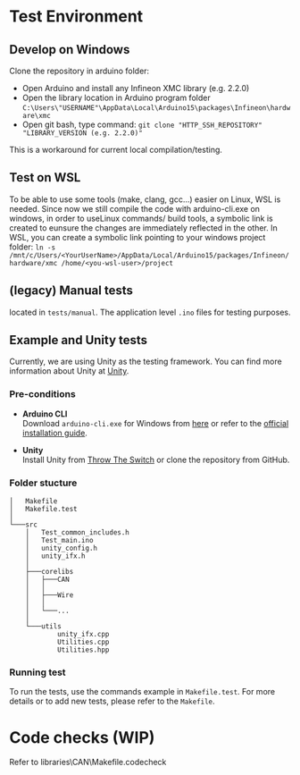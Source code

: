 # Test Environment

## Develop on Windows
Clone the repository in arduino folder:
- Open Arduino and install any Infineon XMC library (e.g. 2.2.0)
- Open the library location in Arduino program folder
`C:\Users\"USERNAME"\AppData\Local\Arduino15\packages\Infineon\hardware\xmc`
- Open git bash, type command:
`git clone "HTTP_SSH_REPOSITORY" "LIBRARY_VERSION (e.g. 2.2.0)"`

This is a workaround for current local compilation/testing.

## Test on WSL
To be able to use some tools (make, clang, gcc...) easier on Linux, WSL is needed.
Since now we still compile the code with arduino-cli.exe on windows, in order to useLinux commands/ build tools, a symbolic link is created to eunsure the changes are immediately reflected in the other. 
In WSL, you can create a symbolic link pointing to your windows project folder:
`ln -s /mnt/c/Users/<YourUserName>/AppData/Local/Arduino15/packages/Infineon/hardware/xmc /home/<you-wsl-user>/project`

## (legacy) Manual tests
located in `tests/manual`. The application level `.ino` files for testing purposes. 

## Example and Unity tests

Currently, we are using Unity as the testing framework. You can find more information about Unity at [Unity](https://www.throwtheswitch.org/unity).

### Pre-conditions

- **Arduino CLI**  
    Download `arduino-cli.exe` for Windows from [here](https://downloads.arduino.cc/arduino-cli/arduino-cli_latest_Windows_64bit.zip) or refer to the [official installation guide](https://arduino.github.io/arduino-cli/1.0/installation/#download).

- **Unity**  
    Install Unity from [Throw The Switch](https://www.throwtheswitch.org/unity) or clone the repository from GitHub.

### Folder stucture
```
│   Makefile
│   Makefile.test
│
└───src
    │   Test_common_includes.h
    │   Test_main.ino
    │   unity_config.h
    │   unity_ifx.h
    │
    ├───corelibs
    │   ├───CAN
    │   │
    │   ├───Wire
    │   │
    │   └───...
    │
    └───utils
            unity_ifx.cpp
            Utilities.cpp
            Utilities.hpp
```

### Running test
To run the tests, use the commands example in `Makefile.test`. 
For more details or to add new tests, please refer to the `Makefile`.

# Code checks (WIP)
Refer to libraries\CAN\Makefile.codecheck